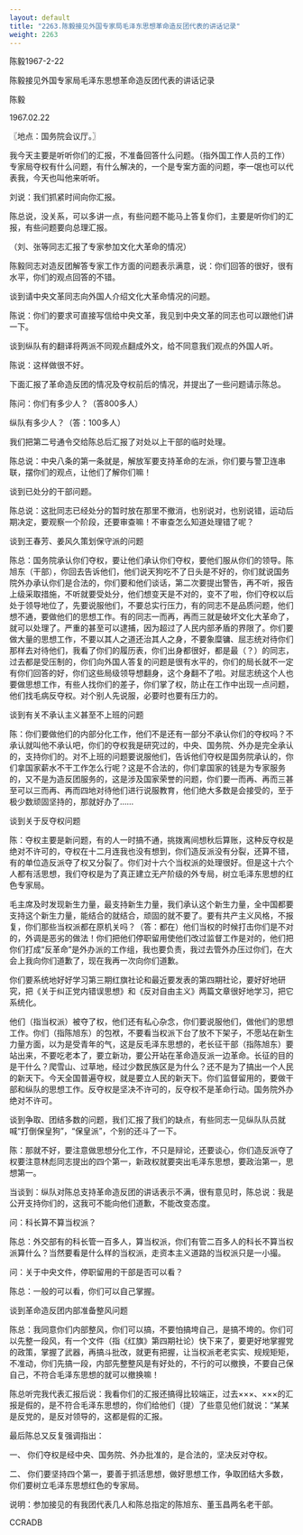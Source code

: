 ```yaml
---
layout: default
title: "2263.陈毅接见外国专家局毛泽东思想革命造反团代表的讲话记录"
weight: 2263
---
```


陈毅1967-2-22

陈毅接见外国专家局毛泽东思想革命造反团代表的讲话记录

陈毅

1967.02.22

〖地点：国务院会议厅。〗

我今天主要是听听你们的汇报，不准备回答什么问题。（指外国工作人员的工作）专家局夺权有什么问题，有什么解决的，一个是专案方面的问题，李一氓也可以代表我，今天也叫他来听听。

刘说：我们抓紧时间向你汇报。

陈总说，没关系，可以多讲一点，有些问题不能马上答复你们，主要是听你们的汇报，有些问题要向总理汇报。

（刘、张等同志汇报了专家参加文化大革命的情况）

陈毅同志对造反团解答专家工作方面的问题表示满意，说：你们回答的很好，很有水平，你们的观点回答的不错。

谈到请中央文革同志向外国人介绍文化大革命情况的问题。

陈说：你们的要求可直接写信给中央文革，我见到中央文革的同志也可以跟他们讲一下。

谈到纵队有的翻译将两派不同观点翻成外文，给不同意我们观点的外国人听。

陈说：这样做很不好。

下面汇报了革命造反团的情况及夺权前后的情况，并提出了一些问题请示陈总。

陈问：你们有多少人？（答800多人）

纵队有多少人？（答：100多人）

我们把第二号通令交给陈总后汇报了对处以上干部的临时处理。

陈总说：中央八条的第一条就是，解放军要支持革命的左派，你们要与警卫连串联，摆你们的观点，让他们了解你们嘛！

谈到已处分的干部问题。

陈总说：这批同志已经处分的暂时放在那里不撤消，也别说对，也别说错，运动后期决定，要观察一个阶段，还要审查嘛！不审查怎么知道处理错了呢？

谈到王春芳、姜风久策划保守派的问题

陈总：国务院承认你们夺权，要让他们承认你们夺权，要他们服从你们的领导。陈旭东（干部），你回去告诉他们，他们说天狗吃不了日头是不好的，你们就说国务院外办承认你们是合法的，你们要和他们谈话，第二次要提出警告，再不听，报告上级采取措施，不听就要受处分，他们想变天是不对的，变不了啦，你们夺权以后处于领导地位了，先要说服他们，不要总实行压力，有的同志不是品质问题，他们想不通，要做他们的思想工作。有的同志一而再，再而三就是破坏文化大革命了，就可以处理了。严重的甚至可以逮捕，因为超过了人民内部矛盾的界限了。你们要做大量的思想工作，不要以其人之道还治其人之身，不要象糜镛、屈志统对待你们那样去对待他们，我看了你们的履历表，你们出身都很好，都是最（？）的同志，过去都是受压制的，你们向外国人答复的问题是很有水平的，你们的局长就不一定有你们回答的好，你们这些局级领导想翻身，这个身翻不了啦。对屈志统这个人也要做思想工作，有些人找你们的差子，你们掌了权，防止在工作中出现一点问题，他们找毛病反夺权。对个别人先说服，必要时也要有压力的。

谈到有关不承认主义甚至不上班的问题

陈：你们要做他们的内部分化工作，他们不是还有一部分不承认你们的夺权吗？不承认就叫他不承认吧，你们的夺权我是研究过的，中央、国务院、外办是完全承认的，支持你们的。对不上班的问题要说服他们，告诉他们夺权是国务院承认的，你们拿国家薪水不干工作怎么行呢？这是不合法的，你们拿国家的钱是为专家服务的，又不是为造反团服务的，这是涉及国家荣誉的问题，你们要一而再、再而三甚至可以三而再、再而四地对待他们进行说服教育，他们绝大多数是会接受的，至于极少数顽固坚持的，那就好办了……

谈到关于反夺权问题

陈：夺权主要是新问题，有的人一时搞不通，挑拨离间想秋后算账，这种反夺权是绝对不许可的，夺权在十二月连我也没有想到，你们造反派没有分裂，还算不错，有的单位造反派夺了权又分裂了。你们对十六个当权派的处理很好。但是这十六个人都有活思想，我们夺权是为了真正建立无产阶级的外专局，树立毛泽东思想的红色专家局。

毛主席及时发现新生力量，最支持新生力量，我们承认这个新生力量，全中国都要支持这个新生力量，能结合的就结合，顽固的就不要了。要有共产主义风格，不报复，你们那些当权派都在原机关吗？（答：都在）他们当权的时候打击你们是不对的，外调是恶劣的做法！你们把他们停职留用使他们改过监督工作是对的，他们把你们打成“反革命”是外办派的工作组，我也要负责，我过去管外办压过你们，在大会上我向你们道歉了，现在我再一次向你们道歉。

你们要系统地好好学习第三期红旗社论和最近要发表的第四期社论，要好好地研究，把《关于纠正党内错误思想》和《反对自由主义》两篇文章很好地学习，把它系统化。

他们（指当权派）被夺了权，他们还有私心杂念，你们要说服他们，做他们的思想工作。你们（指陈旭东）的包袱，不要看当权派下台了放不下架子，不愿站在新生力量方面，以为是受青年的气，这是反毛泽东思想的，老长征干部（指陈旭东）要站出来，不要吃老本了，要立新功，要公开站在革命造反派一边革命。长征的目的是干什么？爬雪山、过草地，经过少数民族区是为什么？还不是为了搞出一个人民的新天下。今天全国普遍夺权，就是要立人民的新天下。你们监督留用的，要做干部和纵队的思想工作。反夺权是坚决不许可的，反夺权不是革命行动。国务院外办绝对不许可。

谈到争取、团结多数的问题，我们汇报了我们的缺点，有些同志一见纵队队员就喊“打倒保皇狗”，“保皇派”，个别的还斗了一下。

陈：那就不好，要注意做思想分化工作，不只是辩论，还要谈心，你们造反派夺了权要注意林彪同志提出的四个第一，新政权就要突出毛泽东思想，要政治第一，思想第一。

当谈到：纵队对陈总支持革命造反团的讲话表示不满，很有意见时，陈总说：我是公开支持你们的，这我可不能向他们道歉，不能改变态度。

问：科长算不算当权派？

陈总：外交部有的科长管一百多人，算当权派，你们有管二百多人的科长不算当权派算什么？当然要看是什么样的当权派，走资本主义道路的当权派只是一小撮。

问：关于中央文件，停职留用的干部是否可以看？

陈总：一般的可以看，你们可以自己掌握。

谈到革命造反团内部准备整风问题

陈总：我同意你们内部整风，你们可以搞，不要怕搞垮自己，是搞不垮的。你们可以先整一段风，有一个文件（指《红旗》第四期社论）快下来了，要更好地掌握党的政策，掌握了武器，再搞斗批改，就更有把握，让当权派老老实实、规规矩矩，不准动，你们先搞一段，内部先整整风是有好处的，不行的可以撤换，不要自己保自己，不符合毛泽东思想的就可以撤换嘛！

陈总听完我代表汇报后说：我看你们的汇报还搞得比较端正，过去×××、×××的汇报是假的，是不符合毛泽东思想的，你们给他们（提）了些意见他们就说：“某某是反党的，是反对领导的，这都是假的汇报。

最后陈总又反复强调指出：

一、 你们夺权是经中央、国务院、外办批准的，是合法的，坚决反对夺权。

二、 你们要坚持四个第一，要善于抓活思想，做好思想工作，争取团结大多数，你们要树立毛泽东思想红色的专家局。

说明：参加接见的有我团代表几人和陈总指定的陈旭东、董玉昌两名老干部。

CCRADB

